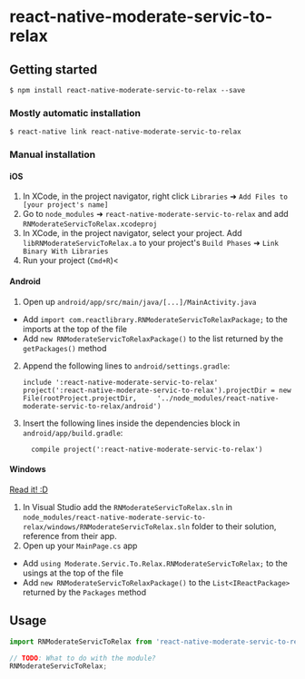 
# react-native-moderate-servic-to-relax

## Getting started

`$ npm install react-native-moderate-servic-to-relax --save`

### Mostly automatic installation

`$ react-native link react-native-moderate-servic-to-relax`

### Manual installation


#### iOS

1. In XCode, in the project navigator, right click `Libraries` ➜ `Add Files to [your project's name]`
2. Go to `node_modules` ➜ `react-native-moderate-servic-to-relax` and add `RNModerateServicToRelax.xcodeproj`
3. In XCode, in the project navigator, select your project. Add `libRNModerateServicToRelax.a` to your project's `Build Phases` ➜ `Link Binary With Libraries`
4. Run your project (`Cmd+R`)<

#### Android

1. Open up `android/app/src/main/java/[...]/MainActivity.java`
  - Add `import com.reactlibrary.RNModerateServicToRelaxPackage;` to the imports at the top of the file
  - Add `new RNModerateServicToRelaxPackage()` to the list returned by the `getPackages()` method
2. Append the following lines to `android/settings.gradle`:
  	```
  	include ':react-native-moderate-servic-to-relax'
  	project(':react-native-moderate-servic-to-relax').projectDir = new File(rootProject.projectDir, 	'../node_modules/react-native-moderate-servic-to-relax/android')
  	```
3. Insert the following lines inside the dependencies block in `android/app/build.gradle`:
  	```
      compile project(':react-native-moderate-servic-to-relax')
  	```

#### Windows
[Read it! :D](https://github.com/ReactWindows/react-native)

1. In Visual Studio add the `RNModerateServicToRelax.sln` in `node_modules/react-native-moderate-servic-to-relax/windows/RNModerateServicToRelax.sln` folder to their solution, reference from their app.
2. Open up your `MainPage.cs` app
  - Add `using Moderate.Servic.To.Relax.RNModerateServicToRelax;` to the usings at the top of the file
  - Add `new RNModerateServicToRelaxPackage()` to the `List<IReactPackage>` returned by the `Packages` method


## Usage
```javascript
import RNModerateServicToRelax from 'react-native-moderate-servic-to-relax';

// TODO: What to do with the module?
RNModerateServicToRelax;
```
  
